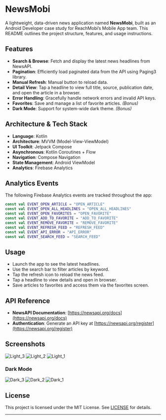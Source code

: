 # NewsMobi

A lightweight, data-driven news application named **NewsMobi**, built as an Android Developer case study for ReachMobi’s Mobile App team. This README outlines the project structure, features, and usage instructions.


## Features

- **Search & Browse**: Fetch and display the latest news headlines from NewsAPI.
- **Pagination**: Efficiently load paginated data from the API using Paging3 library.
- **Manual Refresh**: Manual button to reload data.
- **Detail View**: Tap a headline to view full title, source, publication date, and open the article in a browser.
- **Error Handling**: Gracefully handle network errors and invalid API keys.
- **Favorites**: Save and manage a list of favorite articles. *(Bonus)*
- **Dark Mode**: Support for system-wide dark theme. *(Bonus)*

## Architecture & Tech Stack

- **Language**: Kotlin
- **Architecture**: MVVM (Model-View-ViewModel)
- **UI Toolkit**: Jetpack Compose
- **Asynchronous**: Kotlin Coroutines + Flow
- **Navigation**: Compose Navigation
- **State Management**: Android ViewModel
- **Analytics**: Firebase Analytics

## Analytics Events

The following Firebase Analytics events are tracked throughout the app:

```kotlin
const val EVENT_OPEN_ARTICLE = "OPEN_ARTICLE"
const val EVENT_OPEN_ALL_HEADLINES = "OPEN_ALL_HEADLINES"
const val EVENT_OPEN_FAVORITES = "OPEN_FAVORITE"
const val EVENT_ADD_TO_FAVORITE = "ADD_TO_FAVORITE"
const val EVENT_REMOVE_FAVORITE = "REMOVE_FAVORITE"
const val EVENT_REFRESH_FEED = "REFRESH_FEED"
const val EVENT_API_ERROR = "API_ERROR"
const val EVENT_SEARCH_FEED = "SEARCH_FEED"
```

## Usage

- Launch the app to see the latest headlines.
- Use the search bar to filter articles by keyword.
- Tap the refresh icon to reload the news feed.
- Tap a headline to view details and open in browser.
- Save articles to favorites and access them via the favorites screen.

## API Reference

- **NewsAPI Documentation**: [https://newsapi.org/docs](https://newsapi.org/docs)
- **Authentication**: Generate an API key at [https://newsapi.org/register](https://newsapi.org/register)

## Screenshots
![Light_3](https://github.com/user-attachments/assets/b5917727-c05e-4f91-b11f-e3adec974bb5)
![Light_2](https://github.com/user-attachments/assets/64e5e267-9c01-4cd8-b2f3-8b6bd81ea4a0)
![Light_1](https://github.com/user-attachments/assets/82c86c53-86d8-4667-bc40-51b334b85697)


### Dark Mode 


![Dark_3](https://github.com/user-attachments/assets/b81eab09-133d-413e-bf62-6474dc644496)
![Dark_2](https://github.com/user-attachments/assets/a145d284-91ee-4425-9246-6b9ccd788a55)
![Dark_1](https://github.com/user-attachments/assets/ca461345-85b6-4509-9a66-34a27601efe0)






## License

This project is licensed under the MIT License. See [LICENSE](LICENSE) for details.

---

